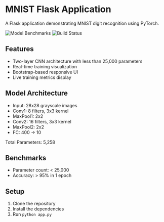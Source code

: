 # MNIST Flask Application

A Flask application demonstrating MNIST digit recognition using PyTorch.

![Model Benchmarks](https://github.com/anuwrag/101_projects/workflows/Model%20Benchmarks/badge.svg)
![Build Status](https://github.com/anuwrag/101_projects/workflows/Build/badge.svg)

## Features

- Two-layer CNN architecture with less than 25,000 parameters
- Real-time training visualization
- Bootstrap-based responsive UI
- Live training metrics display

## Model Architecture

- Input: 28x28 grayscale images
- Conv1: 8 filters, 3x3 kernel
- MaxPool1: 2x2
- Conv2: 16 filters, 3x3 kernel
- MaxPool2: 2x2
- FC: 400 → 10

Total Parameters: 5,258

## Benchmarks

- Parameter count: < 25,000
- Accuracy: > 95% in 1 epoch

## Setup

1. Clone the repository
2. Install the dependencies
3. Run `python app.py`
